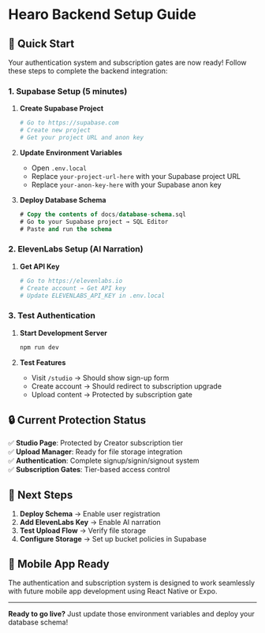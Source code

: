 # Hearo Backend Setup Guide

## 🚀 Quick Start

Your authentication system and subscription gates are now ready! Follow these steps to complete the backend integration:

### 1. Supabase Setup (5 minutes)

1. **Create Supabase Project**

   ```bash
   # Go to https://supabase.com
   # Create new project
   # Get your project URL and anon key
   ```

2. **Update Environment Variables**
   - Open `.env.local`
   - Replace `your-project-url-here` with your Supabase project URL
   - Replace `your-anon-key-here` with your Supabase anon key

3. **Deploy Database Schema**
   ```sql
   # Copy the contents of docs/database-schema.sql
   # Go to your Supabase project → SQL Editor
   # Paste and run the schema
   ```

### 2. ElevenLabs Setup (AI Narration)

1. **Get API Key**
   ```bash
   # Go to https://elevenlabs.io
   # Create account → Get API key
   # Update ELEVENLABS_API_KEY in .env.local
   ```

### 3. Test Authentication

1. **Start Development Server**

   ```bash
   npm run dev
   ```

2. **Test Features**
   - Visit `/studio` → Should show sign-up form
   - Create account → Should redirect to subscription upgrade
   - Upload content → Protected by subscription gate

## 🔒 Current Protection Status

✅ **Studio Page**: Protected by Creator subscription tier  
✅ **Upload Manager**: Ready for file storage integration  
✅ **Authentication**: Complete signup/signin/signout system  
✅ **Subscription Gates**: Tier-based access control

## 🎯 Next Steps

1. **Deploy Schema** → Enable user registration
2. **Add ElevenLabs Key** → Enable AI narration
3. **Test Upload Flow** → Verify file storage
4. **Configure Storage** → Set up bucket policies in Supabase

## 📱 Mobile App Ready

The authentication and subscription system is designed to work seamlessly with future mobile app development using React Native or Expo.

---

**Ready to go live?** Just update those environment variables and deploy your database schema!
